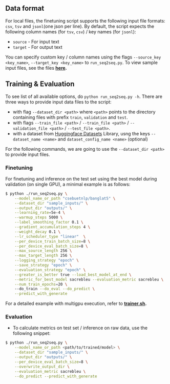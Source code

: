 ## Data format

For local files, the finetuning script supports the following input file formats: `csv`, `tsv` and `jsonl`(one json per line). By default, the script expects the following column names (for `tsv`, `csv`) / key names (for `jsonl`):

* `source` - For input text
* `target` - For output text 

You can specify custom key / column names using the flags `--source_key <key_name>`, `--target_key <key_name>` to `run_seq2seq.py`. To view sample input files, see the files **[here](sample_inputs/).**

## Training & Evaluation

To see list of all available options, do `python run_seq2seq.py -h`. There are three ways to provide input data files to the script:

* with flag `--dataset_dir <path>` where `<path>` points to the directory containing files with prefix `train`, `validation` and `test`.
* with flags `--train_file <path>` / `--train_file <path>` / `--validation_file <path>` / `--test_file <path>`.
* with a dataset from [Huggingface Datasets]() Library, usng the keys `--dataset_name <name>` and  `dataset_config_name <name>` (optional)

For the following commands, we are going to use the `--dataset_dir <path>` to provide input files.


### Finetuning
For finetuning and inference on the test set using the best model during validation (on single GPU), a minimal example is as follows:

```bash
$ python ./run_seq2seq.py \
    --model_name_or_path "csebuetnlp/banglat5" \
    --dataset_dir "sample_inputs/" \
    --output_dir "outputs/" \
    --learning_rate=5e-4 \
    --warmup_steps 5000 \
    --label_smoothing_factor 0.1 \
    --gradient_accumulation_steps 4 \
    --weight_decay 0.1 \
    --lr_scheduler_type "linear"  \
    --per_device_train_batch_size=8 \
    --per_device_eval_batch_size=8 \
    --max_source_length 256 \
    --max_target_length 256 \
    --logging_strategy "epoch" \
    --save_strategy "epoch" \
    --evaluation_strategy "epoch" \
    --greater_is_better true --load_best_model_at_end \
    --metric_for_best_model sacrebleu --evaluation_metric sacrebleu \
    --num_train_epochs=20 \ 
    --do_train --do_eval --do_predict \
    --predict_with_generate
```
For a detailed example with multigpu execution, refer to **[trainer.sh](trainer.sh).**


### Evaluation
* To calculate metrics on test set / inference on raw data, use the following snippet:

```bash
$ python ./run_seq2seq.py \
    --model_name_or_path <path/to/trained/model> \
    --dataset_dir "sample_inputs/" \
    --output_dir "outputs/" \
    --per_device_eval_batch_size=8 \
    --overwrite_output_dir \
    --evaluation_metric sacrebleu \
    --do_predict --predict_with_generate
```
